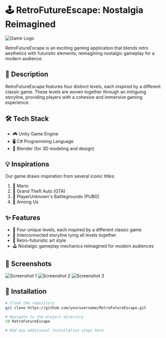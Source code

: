 # 🕹️ RetroFutureEscape: Nostalgia Reimagined

![Game Logo](insert_logo_url_here)

RetroFutureEscape is an exciting gaming application that blends retro aesthetics with futuristic elements, reimagining nostalgic gameplay for a modern audience.

## 📖 Description

RetroFutureEscape features four distinct levels, each inspired by a different classic game. These levels are woven together through an intriguing storyline, providing players with a cohesive and immersive gaming experience.

## 🛠️ Tech Stack

- 🎮 Unity Game Engine
- 🖥️ C# Programming Language
- 🗿 Blender (for 3D modeling and design)

## 💡 Inspirations

Our game draws inspiration from several iconic titles:

1. 🍄 Mario
2. 🚗 Grand Theft Auto (GTA)
3. 🔫 PlayerUnknown's Battlegrounds (PUBG)
4. 👥 Among Us

## ✨ Features

- 🌟 Four unique levels, each inspired by a different classic game
- 📜 Interconnected storyline tying all levels together
- 🎨 Retro-futuristic art style
- 🕹️ Nostalgic gameplay mechanics reimagined for modern audiences

## 📸 Screenshots

![Screenshot 1](insert_screenshot_1_url_here)
![Screenshot 2](insert_screenshot_2_url_here)
![Screenshot 3](insert_screenshot_3_url_here)

## 🚀 Installation

```bash
# Clone the repository
git clone https://github.com/yourusername/RetroFutureEscape.git

# Navigate to the project directory
cd RetroFutureEscape

# Add any additional installation steps here
